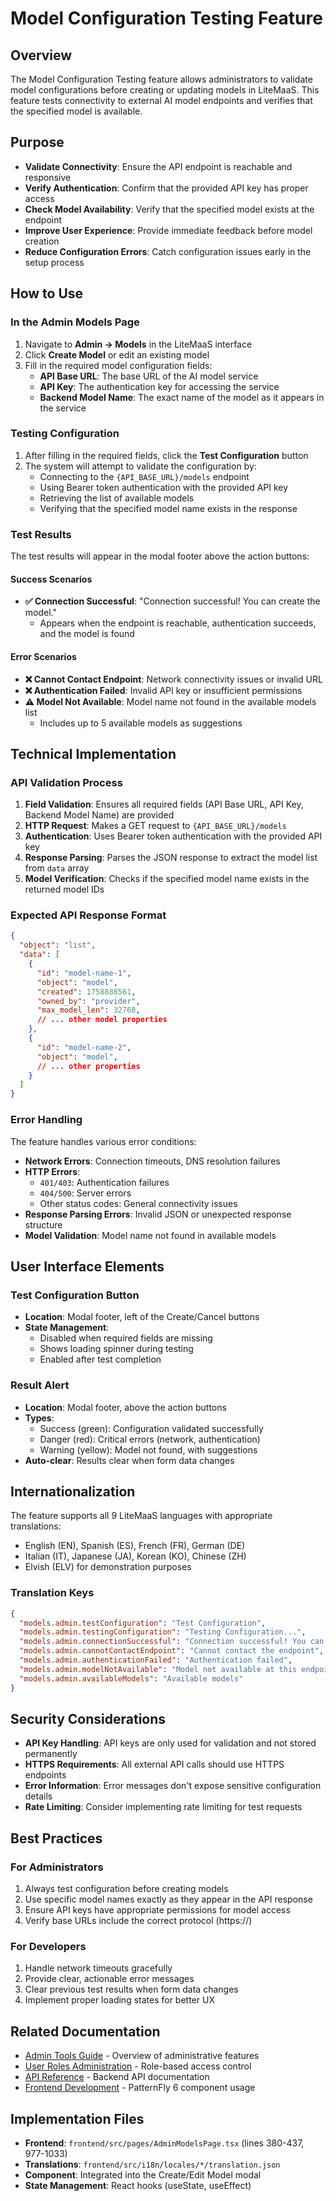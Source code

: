 # Model Configuration Testing Feature

## Overview

The Model Configuration Testing feature allows administrators to validate model configurations before creating or updating models in LiteMaaS. This feature tests connectivity to external AI model endpoints and verifies that the specified model is available.

## Purpose

- **Validate Connectivity**: Ensure the API endpoint is reachable and responsive
- **Verify Authentication**: Confirm that the provided API key has proper access
- **Check Model Availability**: Verify that the specified model exists at the endpoint
- **Improve User Experience**: Provide immediate feedback before model creation
- **Reduce Configuration Errors**: Catch configuration issues early in the setup process

## How to Use

### In the Admin Models Page

1. Navigate to **Admin → Models** in the LiteMaaS interface
2. Click **Create Model** or edit an existing model
3. Fill in the required model configuration fields:
   - **API Base URL**: The base URL of the AI model service
   - **API Key**: The authentication key for accessing the service
   - **Backend Model Name**: The exact name of the model as it appears in the service

### Testing Configuration

1. After filling in the required fields, click the **Test Configuration** button
2. The system will attempt to validate the configuration by:
   - Connecting to the `{API_BASE_URL}/models` endpoint
   - Using Bearer token authentication with the provided API key
   - Retrieving the list of available models
   - Verifying that the specified model name exists in the response

### Test Results

The test results will appear in the modal footer above the action buttons:

#### Success Scenarios
- **✅ Connection Successful**: "Connection successful! You can create the model."
  - Appears when the endpoint is reachable, authentication succeeds, and the model is found

#### Error Scenarios
- **❌ Cannot Contact Endpoint**: Network connectivity issues or invalid URL
- **❌ Authentication Failed**: Invalid API key or insufficient permissions
- **⚠️ Model Not Available**: Model name not found in the available models list
  - Includes up to 5 available models as suggestions

## Technical Implementation

### API Validation Process

1. **Field Validation**: Ensures all required fields (API Base URL, API Key, Backend Model Name) are provided
2. **HTTP Request**: Makes a GET request to `{API_BASE_URL}/models`
3. **Authentication**: Uses Bearer token authentication with the provided API key
4. **Response Parsing**: Parses the JSON response to extract the model list from `data` array
5. **Model Verification**: Checks if the specified model name exists in the returned model IDs

### Expected API Response Format

```json
{
  "object": "list",
  "data": [
    {
      "id": "model-name-1",
      "object": "model",
      "created": 1758888561,
      "owned_by": "provider",
      "max_model_len": 32768,
      // ... other model properties
    },
    {
      "id": "model-name-2",
      "object": "model",
      // ... other properties
    }
  ]
}
```

### Error Handling

The feature handles various error conditions:

- **Network Errors**: Connection timeouts, DNS resolution failures
- **HTTP Errors**:
  - `401/403`: Authentication failures
  - `404/500`: Server errors
  - Other status codes: General connectivity issues
- **Response Parsing Errors**: Invalid JSON or unexpected response structure
- **Model Validation**: Model name not found in available models

## User Interface Elements

### Test Configuration Button
- **Location**: Modal footer, left of the Create/Cancel buttons
- **State Management**:
  - Disabled when required fields are missing
  - Shows loading spinner during testing
  - Enabled after test completion

### Result Alert
- **Location**: Modal footer, above the action buttons
- **Types**:
  - Success (green): Configuration validated successfully
  - Danger (red): Critical errors (network, authentication)
  - Warning (yellow): Model not found, with suggestions
- **Auto-clear**: Results clear when form data changes

## Internationalization

The feature supports all 9 LiteMaaS languages with appropriate translations:

- English (EN), Spanish (ES), French (FR), German (DE)
- Italian (IT), Japanese (JA), Korean (KO), Chinese (ZH)
- Elvish (ELV) for demonstration purposes

### Translation Keys

```json
{
  "models.admin.testConfiguration": "Test Configuration",
  "models.admin.testingConfiguration": "Testing Configuration...",
  "models.admin.connectionSuccessful": "Connection successful! You can create the model.",
  "models.admin.cannotContactEndpoint": "Cannot contact the endpoint",
  "models.admin.authenticationFailed": "Authentication failed",
  "models.admin.modelNotAvailable": "Model not available at this endpoint",
  "models.admin.availableModels": "Available models"
}
```

## Security Considerations

- **API Key Handling**: API keys are only used for validation and not stored permanently
- **HTTPS Requirements**: All external API calls should use HTTPS endpoints
- **Error Information**: Error messages don't expose sensitive configuration details
- **Rate Limiting**: Consider implementing rate limiting for test requests

## Best Practices

### For Administrators
1. Always test configuration before creating models
2. Use specific model names exactly as they appear in the API response
3. Ensure API keys have appropriate permissions for model access
4. Verify base URLs include the correct protocol (https://)

### For Developers
1. Handle network timeouts gracefully
2. Provide clear, actionable error messages
3. Clear previous test results when form data changes
4. Implement proper loading states for better UX

## Related Documentation

- [Admin Tools Guide](admin-tools.md) - Overview of administrative features
- [User Roles Administration](user-roles-administration.md) - Role-based access control
- [API Reference](../api/rest-api.md) - Backend API documentation
- [Frontend Development](../development/pf6-guide/) - PatternFly 6 component usage

## Implementation Files

- **Frontend**: `frontend/src/pages/AdminModelsPage.tsx` (lines 380-437, 977-1033)
- **Translations**: `frontend/src/i18n/locales/*/translation.json`
- **Component**: Integrated into the Create/Edit Model modal
- **State Management**: React hooks (useState, useEffect)